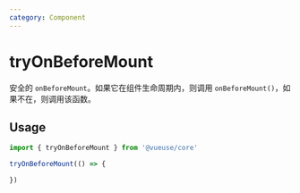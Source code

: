 ```yaml
---
category: Component
---
```


# tryOnBeforeMount

安全的 `onBeforeMount`。如果它在组件生命周期内，则调用 `onBeforeMount()`，如果不在，则调用该函数。

## Usage

```js
import { tryOnBeforeMount } from '@vueuse/core'

tryOnBeforeMount(() => {

})
```

